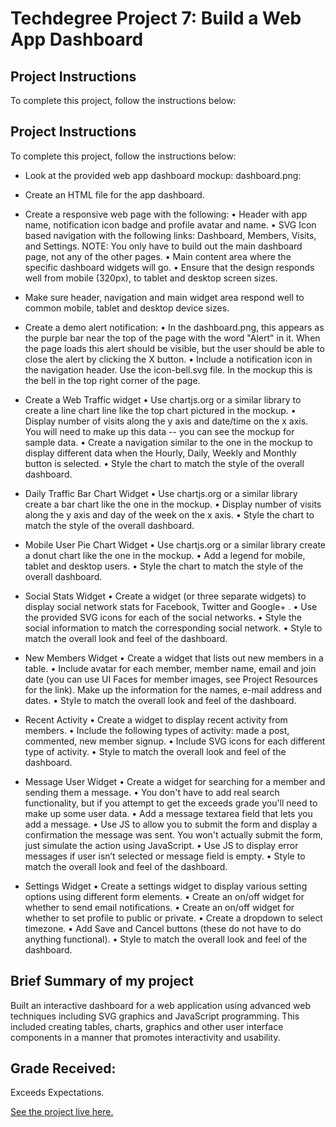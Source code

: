 # Techdegree Project 7: Build a Web App Dashboard 

## Project Instructions

To complete this project, follow the instructions below:

## Project Instructions

To complete this project, follow the instructions below:

- Look at the provided web app dashboard mockup: dashboard.png:
- Create an HTML file for the app dashboard.
- Create a responsive web page with the following:
	•	Header with app name, notification icon badge and profile avatar and name.
	•	SVG Icon based navigation with the following links: Dashboard, Members, Visits, and Settings. NOTE: You only have to build out the main dashboard page, not any of the other pages.
	•	Main content area where the specific dashboard widgets will go.
	•	Ensure that the design responds well from mobile (320px), to tablet and desktop screen sizes.
		
- Make sure header, navigation and main widget area respond well to common mobile, tablet and desktop device sizes.
- Create a demo alert notification:
	•	In the dashboard.png, this appears as the purple bar near the top of the page with the word "Alert" in it. When the page loads this alert should be visible, but the user should be able to close the alert by clicking the X button.
	•	Include a notification icon in the navigation header. Use the icon-bell.svg file. In the mockup this is the bell in the top right corner of the page.
		
- Create a Web Traffic widget
	•	Use chartjs.org or a similar library to create a line chart line like the top chart pictured in the mockup.
	•	Display number of visits along the y axis and date/time on the x axis. You will need to make up this data -- you can see the mockup for sample data.
	•	Create a navigation similar to the one in the mockup to display different data when the Hourly, Daily, Weekly and Monthly button is selected.
	•	Style the chart to match the style of the overall dashboard.
		
- Daily Traffic Bar Chart Widget
	•	Use chartjs.org or a similar library create a bar chart like the one in the mockup.
	•	Display number of visits along the y axis and day of the week on the x axis.
	•	Style the chart to match the style of the overall dashboard.
		
- Mobile User Pie Chart Widget
	•	Use chartjs.org or a similar library create a donut chart like the one in the mockup.
	•	Add a legend for mobile, tablet and desktop users.
	•	Style the chart to match the style of the overall dashboard.
		
- Social Stats Widget
	•	Create a widget (or three separate widgets) to display social network stats for Facebook, Twitter and Google+ .
	•	Use the provided SVG icons for each of the social networks.
	•	Style the social information to match the corresponding social network.
	•	Style to match the overall look and feel of the dashboard.
		
- New Members Widget
	•	Create a widget that lists out new members in a table.
	•	Include avatar for each member, member name, email and join date (you can use UI Faces for member images, see Project Resources for the link). Make up the information for the names, e-mail address and dates.
	•	Style to match the overall look and feel of the dashboard.
		
- Recent Activity
	•	Create a widget to display recent activity from members.
	•	Include the following types of activity: made a post, commented, new member signup.
	•	Include SVG icons for each different type of activity.
	•	Style to match the overall look and feel of the dashboard.
		
- Message User Widget
	•	Create a widget for searching for a member and sending them a message.
	•	You don't have to add real search functionality, but if you attempt to get the exceeds grade you'll need to make up some user data.
	•	Add a message textarea field that lets you add a message.
	•	Use JS to allow you to submit the form and display a confirmation the message was sent. You won't actually submit the form, just simulate the action using JavaScript.
	•	Use JS to display error messages if user isn’t selected or message field is empty.
	•	Style to match the overall look and feel of the dashboard.
		
- Settings Widget
	•	Create a settings widget to display various setting options using different form elements.
	•	Create an on/off widget for whether to send email notifications.
	•	Create an on/off widget for whether to set profile to public or private.
	•	Create a dropdown to select timezone.
	•	Add Save and Cancel buttons (these do not have to do anything functional).
	•	Style to match the overall look and feel of the dashboard.

## Brief Summary of my project

Built an interactive dashboard for a web application using advanced web techniques including SVG graphics and JavaScript programming. This included creating tables, charts, graphics and other user interface components in a manner that promotes interactivity and usability.

## Grade Received:
Exceeds Expectations. 

[See the project live here.](https://zanderbe.github.io/techdegree-unit-7/)
